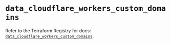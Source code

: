 # `data_cloudflare_workers_custom_domains`

Refer to the Terraform Registry for docs: [`data_cloudflare_workers_custom_domains`](https://registry.terraform.io/providers/cloudflare/cloudflare/5.0.0/docs/data-sources/workers_custom_domains).
